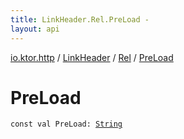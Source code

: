 ```yaml
---
title: LinkHeader.Rel.PreLoad - 
layout: api
---
```


<div class='api-docs-breadcrumbs'><a href="../../index.html">io.ktor.http</a> / <a href="../index.html">LinkHeader</a> / <a href="index.html">Rel</a> / <a href="./-pre-load.html">PreLoad</a></div>

# PreLoad

<div class="signature"><code><span class="keyword">const</span> <span class="keyword">val </span><span class="identifier">PreLoad</span><span class="symbol">: </span><a href="https://kotlinlang.org/api/latest/jvm/stdlib/kotlin/-string/index.html"><span class="identifier">String</span></a></code></div>
